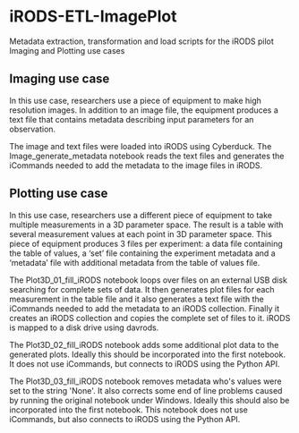 # iRODS-ETL-ImagePlot
Metadata extraction, transformation and load scripts for the iRODS pilot Imaging and Plotting use cases

## Imaging use case
In this use case, researchers use a piece of equipment to make high resolution images. In addition to an image file, the equipment produces a text file that contains metadata describing input parameters for an observation.

The image and text files were loaded into iRODS using Cyberduck. The Image_generate_metadata notebook reads the text files and generates the iCommands needed to add the metadata to the image files in iRODS.

## Plotting use case
In this use case, researchers use a different piece of equipment to take multiple measurements in a 3D parameter space. The result is a table with several measurement values at each point in 3D parameter space. This piece of equipment produces 3 files per experiment: a data file containing the table of values, a ‘set’ file containing the experiment metadata and a ‘metadata’ file with additional metadata from the table of values file.

The Plot3D_01_fill_iRODS notebook loops over files on an external USB disk searching for complete sets of data. It then generates plot files for each measurement in the table file and it also generates a text file with the iCommands needed to add the metadata to an iRODS collection. Finally it creates an iRODS collection and copies the complete set of files to it. iRODS is mapped to a disk drive using davrods.

The Plot3D_02_fill_iRODS notebook adds some additional plot data to the generated plots. Ideally this should be incorporated into the first notebook. It does not use iCommands, but connects to iRODS using the Python API.

The Plot3D_03_fill_iRODS notebook removes metadata who's values were set to the string 'None'. It also corrects some end of line problems caused by running the original notebook under Windows. Ideally this should also be incorporated into the first notebook. This notebook does not use iCommands, but also connects to iRODS using the Python API.
